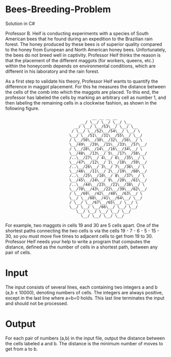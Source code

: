 # Bees-Breeding-Problem
Solution in C#


Professor B. Heif is conducting experiments with a species of South American bees that he found during an expedition to the Brazilian rain forest. The honey produced by these bees is of superior quality compared to the honey from European and North American honey bees. Unfortunately, the bees do not breed well in captivity. Professor Heif thinks the reason is that the placement of the different maggots (for workers, queens, etc.) within the honeycomb depends on environmental conditions, which are different in his laboratory and the rain forest.

As a first step to validate his theory, Professor Heif wants to quantify the difference in maggot placement. For this he measures the distance between the cells of the comb into which the maggots are placed. To this end, the professor has labeled the cells by marking an arbitrary cell as number 1, and then labeling the remaining cells in a clockwise fashion, as shown in the following figure.

                                          __ __ __ __
                                     __/ \__/ \__/ \__/ \__
                                  __/ \__/ \__/53\__/ \__/ \__
                                 / \__/ \__/52\__/54\__/ \__/ \
                                \__/ \__/51\__/31\__/55\__/ \__/
                                / \__/50\__/30\__/32\__/56\__/ \
                                \__/49\__/29\__/15\__/33\__/57\__/
                                / \__/28\__/14\__/16\__/34\__/ \
                                \__/48\__/13\__/ 5\__/17\__/58\__/
                                /..\__/27\__/ 4\__/ 6\__/35\__/ \ 
                                \__/47\__/12\__/ 1\__/18\__/59\__/ 
                                /..\__/26\__/ 3\__/ 7\__/36\__/ \ 
                                \__/46\__/11\__/ 2\__/19\__/60\__/ 
                                /..\__/25\__/10\__/ 8\__/37\__/ \ 
                                \__/45\__/24\__/ 9\__/20\__/61\__/ 
                                /..\__/44\__/23\__/21\__/38\__/ \ 
                                \__/70\__/43\__/22\__/39\__/62\__/ 
                                / \__/69\__/42\__/40\__/63\__/ \
                                \__/ \__/68\__/41\__/64\__/ \__/
                                / \__/ \__/67\__/65\__/ \__/ \ 
                                \__/ \__/ \__/66\__/ \__/ \__/ 
                                   \__/ \__/ \__/ \__/ \__/ 
                                     \__/ \__/ \__/ \__/

For example, two maggots in cells 19 and 30 are 5 cells apart. One of the shortest paths connecting the two cells is via the cells 19 - 7 - 6 - 5 - 15 - 30, so you must move five times to adjacent cells to get from 19 to 30.
Professor Heif needs your help to write a program that computes the distance, defined as the number of cells in a shortest path, between any pair of cells.

# Input
The input consists of several lines, each containing two integers a and b (a,b ≤ 10000), denoting numbers of cells. The integers are always positive, except in the last line where a=b=0 holds. This last line terminates the input and should not be processed.

# Output
For each pair of numbers (a,b) in the input file, output the distance between the cells labeled a and b. The distance is the minimum number of moves to get from a to b.
    
